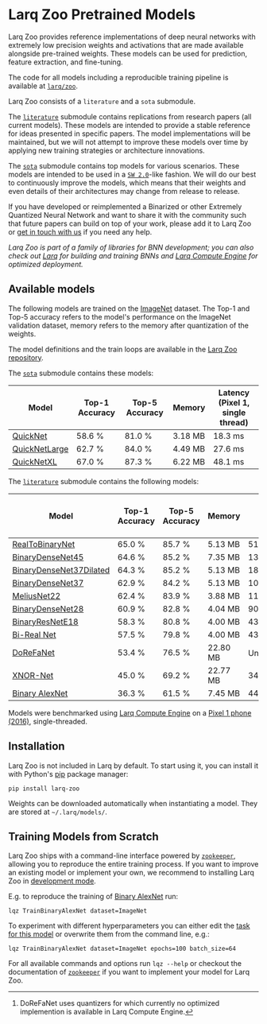 # Larq Zoo Pretrained Models

Larq Zoo provides reference implementations of deep neural networks with extremely low precision weights and activations that are made available alongside pre-trained weights.
These models can be used for prediction, feature extraction, and fine-tuning.

The code for all models including a reproducible training pipeline is available at [`larq/zoo`](https://github.com/larq/zoo).

Larq Zoo consists of a `literature` and a `sota` submodule.

The [`literature`](/zoo/api/literature/) submodule contains replications from research papers (all current models).
These models are intended to provide a stable reference for ideas presented in specific papers.
The model implementations will be maintained, but we will not attempt to improve these models over time by applying new training strategies or architecture innovations.

The [`sota`](/zoo/api/sota/) submodule contains top models for various scenarios. These models are intended to be used in a [`SW 2.0`](https://medium.com/@karpathy/software-2-0-a64152b37c35)-like fashion.
We will do our best to continuously improve the models, which means that their weights and even details of their architectures may change from release to release.

If you have developed or reimplemented a Binarized or other Extremely Quantized Neural Network and want to share it with the community such that future papers can build on top of your work, please add it to Larq Zoo or [get in touch with us](https://spectrum.chat/larq/) if you need any help.

_Larq Zoo is part of a family of libraries for BNN development; you can also check out [Larq](https://docs.larq.dev/) for building and training BNNs and [Larq Compute Engine](/compute-engine/) for optimized deployment._

## Available models

The following models are trained on the [ImageNet](http://image-net.org/) dataset. The Top-1 and Top-5 accuracy refers to the model's performance on the ImageNet validation dataset, memory refers to the memory after quantization of the weights.

The model definitions and the train loops are available in the [Larq Zoo repository](https://github.com/larq/zoo).

The [`sota`](/zoo/api/sota/) submodule contains these models:

| Model                                         | Top-1 Accuracy | Top-5 Accuracy  | Memory   | Latency (Pixel 1, single thread) |
| ----------------------------------------------| -------------- | --------------  | -------- | ---------------------------|
| [QuickNet](/zoo/api/sota/#quicknet)           | 58.6 %         | 81.0 %          |  3.18 MB | 18.3 ms                    |
| [QuickNetLarge](/zoo/api/sota/#quicknetlarge) | 62.7 %         | 84.0 %          |  4.49 MB | 27.6 ms                    |
| [QuickNetXL](/zoo/api/sota/#quicknetxl)       | 67.0 %         | 87.3 %          |  6.22 MB | 48.1 ms                    |

The [`literature`](/zoo/api/literature/) submodule contains the following models:

| Model                                                                   | Top-1 Accuracy | Top-5 Accuracy | Memory   | Latency (Pixel 1, single thread) |
| ------------------------------------------------------------------------| -------------- | -------------- | -------- | ---------------------------|
| [RealToBinaryNet](/zoo/api/literature/#realtobinarynet)                 | 65.0 %         | 85.7 %         | 5.13 MB  | 51.3 ms                    |
| [BinaryDenseNet45](/zoo/api/literature/#binarydensenet45)               | 64.6 %         | 85.2 %         | 7.35 MB  | 138.5 ms                   |
| [BinaryDenseNet37Dilated](/zoo/api/literature/#binarydensenet37dilated) | 64.3 %         | 85.2 %         | 5.13 MB  | 182.9 ms                   |
| [BinaryDenseNet37](/zoo/api/literature/#binarydensenet37)               | 62.9 %         | 84.2 %         | 5.13 MB  | 102.2 ms                   |
| [MeliusNet22](/zoo/api/literature/#meliusnet22)                         | 62.4 %         | 83.9 %         | 3.88 MB  | 117.7 ms                   |
| [BinaryDenseNet28](/zoo/api/literature/#binarydensenet28)               | 60.9 %         | 82.8 %         | 4.04 MB  | 90.0 ms                    |
| [BinaryResNetE18](/zoo/api/literature/#binaryresnete18)                 | 58.3 %         | 80.8 %         | 4.00 MB  | 43.6 ms                    |
| [Bi-Real Net](/zoo/api/literature/#birealnet)                           | 57.5 %         | 79.8 %         | 4.00 MB  | 43.4 ms                    |
| [DoReFaNet](/zoo/api/literature/#dorefanet)                             | 53.4 %         | 76.5 %         | 22.80 MB | Unsupported[^1]            |
| [XNOR-Net](/zoo/api/literature/#xnornet)                                | 45.0 %         | 69.2 %         | 22.77 MB | 34.9 ms                    |
| [Binary AlexNet](/zoo/api/literature/#binaryalexnet)                    | 36.3 %         | 61.5 %         | 7.45 MB  | 44.3 ms                    |

[^1]: DoReFaNet uses quantizers for which currently no optimized implemention is available in Larq Compute Engine.

Models were benchmarked using [Larq Compute Engine](/compute-engine/) on a [Pixel 1 phone (2016)](https://support.google.com/pixelphone/answer/7158570?hl=en-GB), single-threaded.

## Installation

Larq Zoo is not included in Larq by default. To start using it, you can install it with Python's [pip](https://pip.pypa.io/en/stable/) package manager:

```shell
pip install larq-zoo
```

Weights can be downloaded automatically when instantiating a model. They are stored at `~/.larq/models/`.

## Training Models from Scratch

Larq Zoo ships with a command-line interface powered by [`zookeeper`](https://github.com/larq/zookeeper/), allowing you to reproduce the entire training process. If you want to improve an existing model or implement your own, we recommend to installing Larq Zoo in [development mode](https://github.com/larq/zoo/blob/master/CONTRIBUTING.md#project-setup).

E.g. to reproduce the training of [Binary AlexNet](/zoo/api/literature/#binaryalexnet) run:

```shell
lqz TrainBinaryAlexNet dataset=ImageNet
```

To experiment with different hyperparameters you can either edit the [task for this model](https://github.com/larq/zoo/blob/v1.0.b2/larq_zoo/experiments.py#L22) or overwrite them from the command line, e.g.:

```shell
lqz TrainBinaryAlexNet dataset=ImageNet epochs=100 batch_size=64
```

For all available commands and options run `lqz --help` or checkout the documentation of [`zookeeper`](https://github.com/larq/zookeeper/) if you want to implement your model for Larq Zoo.
